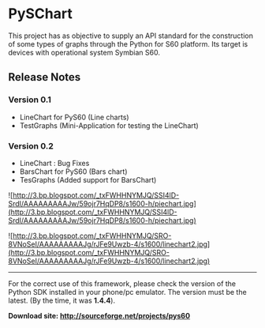 # PySChart #
This project has as objective to supply an API standard for the construction of some types of graphs through the Python for S60 platform. Its target is devices with operational system  Symbian S60.


## Release Notes ##
### Version 0.1 ###
  * LineChart for PyS60 (Line charts)
  * TestGraphs (Mini-Application for testing the LineChart)


### Version 0.2 ###
  * LineChart : Bug Fixes
  * BarsChart for PyS60 (Bars chart)
  * TesGraphs (Added support for BarsChart)



![http://3.bp.blogspot.com/_txFWHHNYMJQ/SSI4lD-SrdI/AAAAAAAAAJw/59ojr7HqDP8/s1600-h/piechart.jpg](http://3.bp.blogspot.com/_txFWHHNYMJQ/SSI4lD-SrdI/AAAAAAAAAJw/59ojr7HqDP8/s1600-h/piechart.jpg)


![http://3.bp.blogspot.com/_txFWHHNYMJQ/SRO-8VNoSeI/AAAAAAAAAJg/rJFe9Uwzb-4/s1600/linechart2.jpg](http://3.bp.blogspot.com/_txFWHHNYMJQ/SRO-8VNoSeI/AAAAAAAAAJg/rJFe9Uwzb-4/s1600/linechart2.jpg)




---

For the correct use of this framework, please check the version of the Python SDK installed in your phone/pc emulator. The version must be the latest. (By the time, it was **1.4.4**).

**Download site: http://sourceforge.net/projects/pys60**


